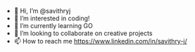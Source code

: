 - 👋 Hi, I’m @savithryj
- 👀 I’m interested in coding!
- 🌱 I’m currently learning GO
- 💞️ I’m looking to collaborate on creative projects
- 📫 How to reach me https://www.linkedin.com/in/savithry-j/

<!---
savithryj/savithryj is a ✨ special ✨ repository because its `README.md` (this file) appears on your GitHub profile.
You can click the Preview link to take a look at your changes.
--->
